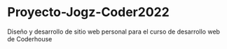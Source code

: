 # Proyecto-Jogz-Coder2022
Diseño y desarrollo de sitio web personal para el curso de desarrollo web de Coderhouse
